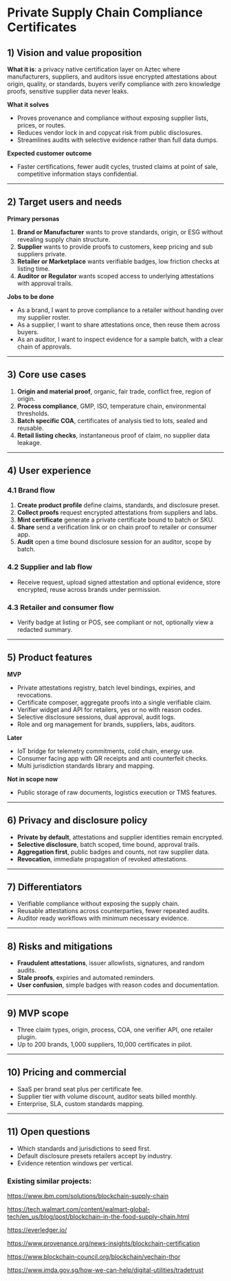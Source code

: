 # Private Supply Chain Compliance Certificates

## 1) Vision and value proposition

**What it is**: a privacy native certification layer on Aztec where manufacturers, suppliers, and auditors issue encrypted attestations about origin, quality, or standards, buyers verify compliance with zero knowledge proofs, sensitive supplier data never leaks.

**What it solves**

- Proves provenance and compliance without exposing supplier lists, prices, or routes.
- Reduces vendor lock in and copycat risk from public disclosures.
- Streamlines audits with selective evidence rather than full data dumps.

**Expected customer outcome**

- Faster certifications, fewer audit cycles, trusted claims at point of sale, competitive information stays confidential.

---

## 2) Target users and needs

**Primary personas**

1. **Brand or Manufacturer** wants to prove standards, origin, or ESG without revealing supply chain structure.
2. **Supplier** wants to provide proofs to customers, keep pricing and sub suppliers private.
3. **Retailer or Marketplace** wants verifiable badges, low friction checks at listing time.
4. **Auditor or Regulator** wants scoped access to underlying attestations with approval trails.

**Jobs to be done**

- As a brand, I want to prove compliance to a retailer without handing over my supplier roster.
- As a supplier, I want to share attestations once, then reuse them across buyers.
- As an auditor, I want to inspect evidence for a sample batch, with a clear chain of approvals.

---

## 3) Core use cases

1. **Origin and material proof**, organic, fair trade, conflict free, region of origin.
2. **Process compliance**, GMP, ISO, temperature chain, environmental thresholds.
3. **Batch specific COA**, certificates of analysis tied to lots, sealed and reusable.
4. **Retail listing checks**, instantaneous proof of claim, no supplier data leakage.

---

## 4) User experience

### 4.1 Brand flow

1. **Create product profile** define claims, standards, and disclosure preset.
2. **Collect proofs** request encrypted attestations from suppliers and labs.
3. **Mint certificate** generate a private certificate bound to batch or SKU.
4. **Share** send a verification link or on chain proof to retailer or consumer app.
5. **Audit** open a time bound disclosure session for an auditor, scope by batch.

### 4.2 Supplier and lab flow

- Receive request, upload signed attestation and optional evidence, store encrypted, reuse across brands under permission.

### 4.3 Retailer and consumer flow

- Verify badge at listing or POS, see compliant or not, optionally view a redacted summary.

---

## 5) Product features

**MVP**

- Private attestations registry, batch level bindings, expiries, and revocations.
- Certificate composer, aggregate proofs into a single verifiable claim.
- Verifier widget and API for retailers, yes or no with reason codes.
- Selective disclosure sessions, dual approval, audit logs.
- Role and org management for brands, suppliers, labs, auditors.

**Later**

- IoT bridge for telemetry commitments, cold chain, energy use.
- Consumer facing app with QR receipts and anti counterfeit checks.
- Multi jurisdiction standards library and mapping.

**Not in scope now**

- Public storage of raw documents, logistics execution or TMS features.

---

## 6) Privacy and disclosure policy

- **Private by default**, attestations and supplier identities remain encrypted.
- **Selective disclosure**, batch scoped, time bound, approval trails.
- **Aggregation first**, public badges and counts, not raw supplier data.
- **Revocation**, immediate propagation of revoked attestations.

---

## 7) Differentiators

- Verifiable compliance without exposing the supply chain.
- Reusable attestations across counterparties, fewer repeated audits.
- Auditor ready workflows with minimum necessary evidence.

---

## 8) Risks and mitigations

- **Fraudulent attestations**, issuer allowlists, signatures, and random audits.
- **Stale proofs**, expiries and automated reminders.
- **User confusion**, simple badges with reason codes and documentation.

---

## 9) MVP scope

- Three claim types, origin, process, COA, one verifier API, one retailer plugin.
- Up to 200 brands, 1,000 suppliers, 10,000 certificates in pilot.

---

## 10) Pricing and commercial

- SaaS per brand seat plus per certificate fee.
- Supplier tier with volume discount, auditor seats billed monthly.
- Enterprise, SLA, custom standards mapping.

---

## 11) Open questions

- Which standards and jurisdictions to seed first.
- Default disclosure presets retailers accept by industry.
- Evidence retention windows per vertical.

### **Existing similar projects:**

https://www.ibm.com/solutions/blockchain-supply-chain

https://tech.walmart.com/content/walmart-global-tech/en_us/blog/post/blockchain-in-the-food-supply-chain.html

https://everledger.io/

https://www.provenance.org/news-insights/blockchain-certification

https://www.blockchain-council.org/blockchain/vechain-thor

https://www.imda.gov.sg/how-we-can-help/digital-utilities/tradetrust
